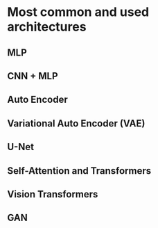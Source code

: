# Most common and used architectures

## MLP


## CNN + MLP


## Auto Encoder


## Variational Auto Encoder (VAE)


## U-Net


## Self-Attention and Transformers


## Vision Transformers


## GAN
